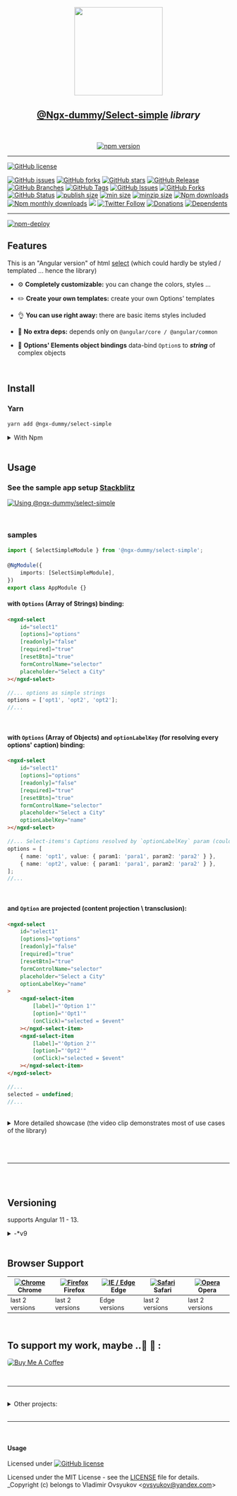<center>
  <a href="https://www.npmjs.com/package/@ngx-dummy/select-simple" target="_blank">
    <p align="center">
      <img src="https://avatars3.githubusercontent.com/u/62136587?s=400&u=4580be0183d1496d982253d3a0d803de82465626&v=4" width="200" height="200" />
    </p>
  </a>
  <h2 align="center"><b style="color: teal;"><a href="https://www.npmjs.com/package/@ngx-dummy/select-simple" target="_blank">@Ngx-dummy/Select-simple</a></b> <i>library</i></h2>

<br />

[![npm version](https://flat.badgen.net/npm/v/@ngx-dummy/select-simple?scale=1.5&color=f11&labelColor=F62&label=latest%20version&icon=npm)](https://www.npmjs.com/package/@ngx-dummy/select-simple)

</center>

---

[![GitHub license](https://img.shields.io/github/license/ngx-dummy/select-simple?style=flat-square)](https://github.com/ngx-dummy/select-simple/blob/main/LICENSE)

[![GitHub issues](https://img.shields.io/github/issues/ngx-dummy/select-simple?style=flat-square)](https://github.com/ngx-dummy/select-simple/issues)
[![GitHub forks](https://img.shields.io/github/forks/ngx-dummy/select-simple?style=flat-square)](https://github.com/ngx-dummy/select-simple/network)
[![GitHub stars](https://img.shields.io/github/stars/ngx-dummy/select-simple?style=flat-square)](https://github.com/ngx-dummy/select-simple/stargazers)
[![GitHub Release](https://flat.badgen.net/github/release/ngx-dummy/select-simple)](https://github.com/ngx-dummy/select-simple/releases)
[![GitHub Branches](https://flat.badgen.net/github/branches/ngx-dummy/select-simple)](https://github.com/ngx-dummy/select-simple/branches)
[![GitHub Tags](https://flat.badgen.net/github/tags/ngx-dummy/select-simple)](https://github.com/ngx-dummy/select-simple/tags)
[![GitHub Issues](https://flat.badgen.net/github/issues/ngx-dummy/select-simple)](https://github.com/ngx-dummy/select-simple/issues)
[![GitHub Forks](https://flat.badgen.net/github/forks/ngx-dummy/select-simple)](https://github.com/ngx-dummy/select-simple/network/members)
[![GitHub Status](https://flat.badgen.net/github/status/ngx-dummy/select-simple)](https://github.com/ngx-dummy/select-simple/network/members)
[![publish size](https://flat.badgen.net/packagephobia/publish/@ngx-dummy/select-simple)](https://bundlephobia.com/package/@ngx-dummy/select-simple)
[![min size](https://flat.badgen.net/bundlephobia/min/@ngx-dummy/select-simple)](https://bundlephobia.com/package/@ngx-dummy/select-simple)
[![minzip size](https://flat.badgen.net/bundlephobia/minzip/@ngx-dummy/select-simple)](https://bundlephobia.com/package/@ngx-dummy/select-simple)
[![Npm downloads](https://flat.badgen.net/npm/dt/@ngx-dummy/select-simple)](https://www.npmjs.com/package/@ngx-dummy/select-simple)
[![Npm monthly downloads](https://flat.badgen.net/npm/dm/@ngx-dummy/select-simple)](https://www.npmjs.com/package/@ngx-dummy/select-simple)
[![](https://data.jsdelivr.com/v1/package/npm/@ngx-dummy/select-simple/badge?style=flat-square)](https://www.jsdelivr.com/package/npm/@ngx-dummy/select-simple)
[![Twitter Follow](https://img.shields.io/twitter/follow/OvsyukovV.svg?style=flat-square&logo=twitter)](https://twitter.com/OvsyukovV)
[![Donations](https://img.shields.io/badge/Donate-PayPal-green.svg?style=flat-square)](https://paypal.me/ovsyukov)
[![Dependents](https://badgen.net/npm/dependents/@ngx-dummy/select-simple)](https://badgen.net/npm/dependents/got)

---

[![npm-deploy](https://github.com/ngx-dummy/select-simple/actions/workflows/npm-deploy.yml/badge.svg?style=flat)](https://github.com/ngx-dummy/select-simple/actions/workflows/npm-deploy.yml)

## Features

This is an "Angular version" of html [select](https://developer.mozilla.org/en-US/docs/Web/HTML/Element/select) (which could hardly be styled / templated ... hence the library)

- :gear: **Completely customizable:** you can change the colors, styles ...

- :pencil2: **Create your own templates:** create your own Options' templates

- :ok_hand: **You can use right away:** there are basic items styles included

- :rocket: **No extra deps:** depends only on `@angular/core / @angular/common`

- :satellite: **Options' Elements object bindings** data-bind `Option`s to **_string_** of complex objects

<br/>

## Install

### Yarn

```bash
yarn add @ngx-dummy/select-simple
```

<details closed>
<summary>With Npm</summary>

```bash
npm install -save @ngx-dummy/select-simple@0.0.5-v9
```

</details>

<br/>

## Usage

### See the sample app setup [Stackblitz](https://stackblitz.com/edit/ngx-dummyselect-simple-tester?file=src/app/app.component.html)

[![Using @ngx-dummy/select-simple](https://user-images.githubusercontent.com/969302/140906480-cc2b597d-7ac2-4c12-b752-61b8ba1c704b.png)](https://stackblitz.com/edit/ngx-dummyselect-simple-tester?file=src/app/app.component.html)

<br />

### samples

```ts
import { SelectSimpleModule } from '@ngx-dummy/select-simple';

@NgModule({
	imports: [SelectSimpleModule],
})
export class AppModule {}
```

#### with `Options` (Array of Strings) binding:

```html
<ngxd-select
	id="select1"
	[options]="options"
	[readonly]="false"
	[required]="true"
	[resetBtn]="true"
	formControlName="selector"
	placeholder="Select a City"
></ngxd-select>
```

```ts
//... options as simple strings
options = ['opt1', 'opt2', 'opt2'];
//...
```

<br />

#### with `Options` (Array of Objects) and `optionLabelKey` (for resolving every options' caption) binding:

```html
<ngxd-select
	id="select1"
	[options]="options"
	[readonly]="false"
	[required]="true"
	[resetBtn]="true"
	formControlName="selector"
	placeholder="Select a City"
	optionLabelKey="name"
></ngxd-select>
```

```ts
//... Select-items's Captions resolved by `optionLabelKey` param (could be simple name of property key or, in case of nested property, dot-separated, ie, `value.para1` )
options = [
	{ name: 'opt1', value: { param1: 'para1', param2: 'para2' } },
	{ name: 'opt2', value: { param1: 'para1', param2: 'para2' } },
];
//...
```

<br />

#### and `Option` are projected (content projection \ transclusion):

```html
<ngxd-select
	id="select1"
	[options]="options"
	[readonly]="false"
	[required]="true"
	[resetBtn]="true"
	formControlName="selector"
	placeholder="Select a City"
	optionLabelKey="name"
>
	<ngxd-select-item
		[label]="'Option 1'"
		[option]="'Opt1'"
		(onClick)="selected = $event"
	></ngxd-select-item>
	<ngxd-select-item
		[label]="'Option 2'"
		[option]="'Opt2'"
		(onClick)="selected = $event"
	></ngxd-select-item>
</ngxd-select>
```

```ts
//...
selected = undefined;
//...
```

<br />

<details>
<summary>More detailed showcase (the video clip demonstrates most of use cases of the library)</summary>

<center>

[![Using @ngx-dummy/select-simple](https://raw.githubusercontent.com/ngx-dummy/select-simple/v9/docs/Select-simple-usage.png)](https://vimeo.com/579375725/749b80e96c)

</center>

</details>

<br/>

<br />
<br />

---

<br />
<br />

## Versioning

supports Angular 11 - 13.

 <details>
 <summary>-*v9</summary>
`@ngx-dummy/select-simple` versioned `*-v9` supports Angular 9 - 11.
 </details>

<br />

## Browser Support

| [<img src="https://raw.githubusercontent.com/alrra/browser-logos/master/src/chrome/chrome_48x48.png" alt="Chrome" width="24px" height="24px" />](http://godban.github.io/browsers-support-badges/)</br>Chrome | [<img src="https://raw.githubusercontent.com/alrra/browser-logos/master/src/firefox/firefox_48x48.png" alt="Firefox" width="24px" height="24px" />](http://godban.github.io/browsers-support-badges/)</br>Firefox | [<img src="https://raw.githubusercontent.com/alrra/browser-logos/master/src/edge/edge_48x48.png" alt="IE / Edge" width="24px" height="24px" />](http://godban.github.io/browsers-support-badges/)</br>Edge | [<img src="https://raw.githubusercontent.com/alrra/browser-logos/master/src/safari/safari_48x48.png" alt="Safari" width="24px" height="24px" />](http://godban.github.io/browsers-support-badges/)</br>Safari | [<img src="https://raw.githubusercontent.com/alrra/browser-logos/master/src/opera/opera_48x48.png" alt="Opera" width="24px" height="24px" />](http://godban.github.io/browsers-support-badges/)</br>Opera |
| ------------------------------------------------------------------------------------------------------------------------------------------------------------------------------------------------------------- | ----------------------------------------------------------------------------------------------------------------------------------------------------------------------------------------------------------------- | ---------------------------------------------------------------------------------------------------------------------------------------------------------------------------------------------------------- | ------------------------------------------------------------------------------------------------------------------------------------------------------------------------------------------------------------- | --------------------------------------------------------------------------------------------------------------------------------------------------------------------------------------------------------- |
| last 2 versions                                                                                                                                                                                               | last 2 versions                                                                                                                                                                                                   | Edge versions                                                                                                                                                                                              | last 2 versions                                                                                                                                                                                               | last 2 versions                                                                                                                                                                                           |

<br />

## To support my work, maybe ..👏 🍭 :

<a href="https://www.buymeacoffee.com/vovan_super" target="_blank"><img src="https://cdn.buymeacoffee.com/buttons/default-green.png" alt="Buy Me A Coffee" height="40" width="140" style="border-radius: 5px;"></a>

<br/>

---

<br/>

<details closed>
<summary>Other projects:</summary>

|         Name         |                             URL                             |
| :------------------: | :---------------------------------------------------------: |
| **Accordion Simple** | *https://www.npmjs.com/package/@ngx-dummy/accordion-simple* |

</details>

<br/>

---

<br />

#### Usage

Licensed under
[![GitHub license](https://img.shields.io/github/license/ngx-dummy/select-simple)](https://github.com/ngx-dummy/select-simple/blob/main/LICENSE)

Licensed under the MIT License - see the [LICENSE](LICENSE) file for details.
\_Copyright (c) belongs to Vladimir Ovsyukov <<ovsyukov@yandex.com>>
